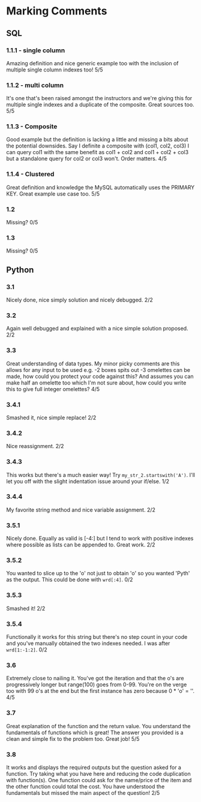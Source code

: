 # Marking Comments

## SQL

### 1.1.1 - single column

Amazing definition and nice generic example too with the inclusion of multiple single column indexes too!
5/5

### 1.1.2 - multi column

It's one that's been raised amongst the instructors and we're giving this for multiple single indexes and a duplicate of the composite. Great sources too.
5/5

### 1.1.3 - Composite

Good example but the definition is lacking a little and missing a bits about the potential downsides. Say I definite a composite with (col1, col2, col3) I can query col1 with the same benefit as col1 + col2 and col1 + col2 + col3 but a standalone query for col2 or col3 won't. Order matters.
4/5

### 1.1.4 - Clustered

Great definition and knowledge the MySQL automatically uses the PRIMARY KEY. Great example use case too.
5/5

### 1.2

Missing?
0/5

### 1.3

Missing?
0/5


## Python

### 3.1
Nicely done, nice simply solution and nicely debugged.
2/2

### 3.2
Again well debugged and explained with a nice simple solution proposed.
2/2

### 3.3
Great understanding of data types. My minor picky comments are this allows 
for any input to be used e.g. -2 boxes spits out -3 omelettes can be made,
how could you protect your code against this? And assumes you can make half
an omelette too which I'm not sure about, how could you write this to give 
full integer omelettes?
4/5

### 3.4.1
Smashed it, nice simple replace!
2/2

### 3.4.2
Nice reassignment.
2/2

### 3.4.3
This works but there's a much easier way! Try `my_str_2.startswith('A')`. I'll let
you off with the slight indentation issue around your if/else.
1/2

### 3.4.4
My favorite string method and nice variable assignment.
2/2

### 3.5.1
Nicely done. Equally as valid is [-4:] but I tend to work with positive
indexes where possible as lists can be appended to. Great work.
2/2

### 3.5.2
You wanted to slice up to the 'o' not just to obtain 'o' so you wanted 'Pyth'
as the output. This could be done with `wrd[:4]`.
0/2

### 3.5.3
Smashed it!
2/2

### 3.5.4
Functionally it works for this string but there's no step count in your code
and you've manually obtained the two indexes needed. I was after `wrd[1:-1:2]`.
0/2

### 3.6
Extremely close to nailing it. You've got the iteration and that the o's are 
progressively longer but range(100) goes from 0-99. You're on the verge too with
99 o's at the end but the first instance has zero because 0 * 'o' = ''.
4/5

### 3.7
Great explanation of the function and the return value. You understand the
fundamentals of functions which is great! The answer you provided is a clean
and simple fix to the problem too. Great job!
5/5

### 3.8
It works and displays the required outputs but the question asked for a 
function. Try taking what you have here and reducing the code duplication
with function(s). One function could ask for the name/price of the item and
the other function could total the cost. You have understood the fundamentals
but missed the main aspect of the question!
2/5
